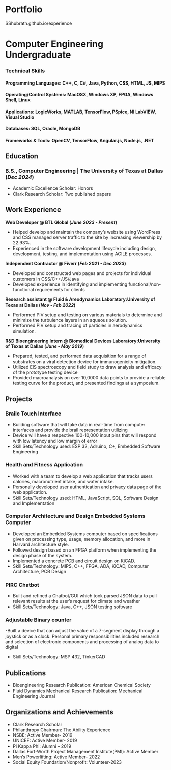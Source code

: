 # Portfolio
SShubrath.github.io/experience

# Computer Engineering Undergraduate

### Technical Skills
####  Programming Languages: C++, C, C#, Java, Python, CSS, HTML, JS, MIPS
####  Operating/Control Systems: MacOSX, Windows XP, FPGA, Windows Shell, Linux
####  Applications: LogicWorks, MATLAB, TensorFlow, PSpice, NI LabVIEW, Visual Studio
####  Databases: SQL, Oracle, MongoDB
####  Frameworks & Tools: OpenCV, TensorFlow, Angular.js, Node.js, .NET

## Education			        		
 ### B.S., Computer Engineering | The University of Texas at Dallas (_Dec 2024_)
 - Academic Excellence Scholar: Honors
 - Clark Research Scholar: Two published papers

## Work Experience
**Web Developer @ BTL Global (_June 2023 - Present_)**
- Helped develop and maintain the company’s website using WordPress and CSS managed server traffic to the site by increasing viewership by 22.93%. 
- Experienced in the software development lifecycle including design, development, testing, and implementation using AGILE processes.

**Independent Contractor @ Fiverr (_Feb 2021 - Dec 2023_)**
- Developed and constructed web pages and projects for individual customers in CSS/C++/JS/Java
- Developed experience in identifying and implementing functional/non-functional requirements for clients

**Research assistant @ Fluid & Areodynamics Laboratory:University of Texas at Dallas (_Nov - Feb 2022_)**
- Performed PIV setup and testing on various materials to determine and minimize the turbulence layers in an aqueous solution.
- Performed PIV setup and tracing of particles in aerodynamics simulation.

**R&D Bioengineering Intern @ Biomedical Devices Laboratory:University of Texas at Dallas (_June - May 2019_)**
- Prepared, tested, and performed data acquisition for a range of substrates on a viral detection device for immunogenicity mitigation.
- Utilized EIS spectroscopy and field study to draw analysis and efficacy of the prototype testing device
- Provided macroanalysis on over 10,0000 data points to provide a reliable testing curve for the product, and presented findings at a symposium.

## Projects
### Braile Touch Interface
- Building software that will take data in real-time from computer interfaces and provide the brail representation utilizing
- Device will have a respective 100-10,000 input pins that will respond with low latency and low margin of error
- Skill Sets/Technology used: ESP 32, Adruino, C+, Embedded Software Engineering

### Health and Fitness Application
- Worked with a team to develop a web application that tracks users calories, macronutrient intake, and water intake.
- Personally developed user authentication and privacy data page of the web application.
- Skill Sets/Technology used: HTML, JavaScript, SQL, Software Design and Implementation

### Computer Architecture and Design Embedded Systems Computer
- Developed an Embedded Systems computer based on specifications given on processing type, usage, memory allocation, and more in Harvard architecture style.
- Followed design based on an FPGA platform when implementing the design phase of the system.
- Implemented a concrete PCB and circuit design on KiCAD.
- Skill Sets/Technology: MIPS, C++, FPGA, ADA, KiCAD, Computer Architecture, PCB Design

### PIRC Chatbot 
- Built and refined a Chatbot/GUI which took parsed JSON data to pull relevant results at the user’s request for climate and weather 
- Skill Sets/Technology: Java, C++, JSON testing software

### Adjustable Binary counter 
-Built a device that can adjust the value of a 7-segment display through a joystick or as a clock. Personal primary responsibilities included research and selection of electronic components and processing of analog data to digital
- Skill Sets/Technology: MSP 432, TinkerCAD

## Publications
- Bioengineering Research Publication: American Chemical Society
- Fluid Dynamics Mechanical Research Publication: Mechanical Engineering Journal

## Organizations and Achievements
- Clark Research Scholar
- Philanthropy Chairman: The Ability Experience
- NSBE: Active Member- 2019
- UNICEF: Active Member- 2019
- Pi Kappa Phi: Alumni – 2019
- Dallas Fort-Worth Project Management Institute(PMI): Active Member	
- Men’s Powerlifting: Active Member- 2022
- Social Equity Foundation/Nonprofit: Volunteer-2023

